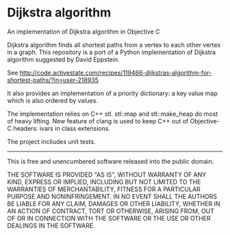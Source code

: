 Dijkstra algorithm
==================

An implementation of Dijkstra algorithm in Objective C

Dijkstra algorithm finds all shortest paths from a vertex to each other vertex in a graph.
This repository is a port of a Python implementation of Dijkstra algorithm suggested by David Eppstein.

See http://code.activestate.com/recipes/119466-dijkstras-algorithm-for-shortest-paths/?in=user-218935

It also provides an implementation of a priority dictionary: a key value map which is also ordered by values.

The implementation relies on C++ stl. stl::map and stl::make_heap do most of heavy lifting.
New feature of clang is used to keep C++ out of Objective-C headers: ivars in class extensions.

The project incliudes unit tests.

---
This is free and unencumbered software released into the public domain.

THE SOFTWARE IS PROVIDED "AS IS", WITHOUT WARRANTY OF ANY KIND,
EXPRESS OR IMPLIED, INCLUDING BUT NOT LIMITED TO THE WARRANTIES OF
MERCHANTABILITY, FITNESS FOR A PARTICULAR PURPOSE AND NONINFRINGEMENT.
IN NO EVENT SHALL THE AUTHORS BE LIABLE FOR ANY CLAIM, DAMAGES OR
OTHER LIABILITY, WHETHER IN AN ACTION OF CONTRACT, TORT OR OTHERWISE,
ARISING FROM, OUT OF OR IN CONNECTION WITH THE SOFTWARE OR THE USE OR
OTHER DEALINGS IN THE SOFTWARE.

